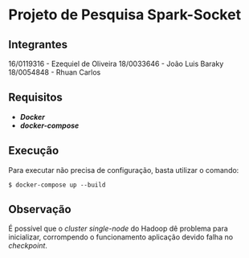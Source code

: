 # Projeto de Pesquisa Spark-Socket

## Integrantes
16/0119316 - Ezequiel de Oliveira
18/0033646 - João Luis Baraky
18/0054848 - Rhuan Carlos

## Requisitos
 - ***Docker*** 
 - ***docker-compose***

## Execução
Para executar não precisa de configuração, basta utilizar o comando:

```shell
$ docker-compose up --build
```
## Observação

É possível que o _cluster_ _single-node_ do Hadoop dê problema para inicializar, corrompendo o funcionamento aplicação devido falha no _checkpoint_.
